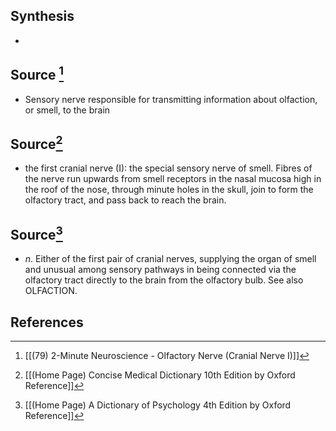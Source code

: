 ## Synthesis
- 
## Source [^1]
- Sensory nerve responsible for transmitting information about olfaction, or smell, to the brain
## Source[^2]
- the first cranial nerve (I): the special sensory nerve of smell. Fibres of the nerve run upwards from smell receptors in the nasal mucosa high in the roof of the nose, through minute holes in the skull, join to form the olfactory tract, and pass back to reach the brain.
## Source[^3]
- $n$. Either of the first pair of cranial nerves, supplying the organ of smell and unusual among sensory pathways in being connected via the olfactory tract directly to the brain from the olfactory bulb. See also OLFACTION.
## References

[^1]: [[(79) 2-Minute Neuroscience - Olfactory Nerve (Cranial Nerve I)]]
[^2]: [[(Home Page) Concise Medical Dictionary 10th Edition by Oxford Reference]]
[^3]: [[(Home Page) A Dictionary of Psychology 4th Edition by Oxford Reference]]